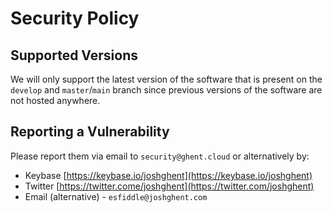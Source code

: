 # Security Policy

## Supported Versions
We will only support the latest version of the software that is present on the `develop` and `master`/`main` branch since previous versions of the software are not hosted anywhere.

## Reporting a Vulnerability
Please report them via email to `security@ghent.cloud` or alternatively by:

* Keybase [https://keybase.io/joshghent](https://keybase.io/joshghent)
* Twitter [https://twitter.come/joshghent](https://twitter.com/joshghent)
* Email (alternative) - `esfiddle@joshghent.com`
